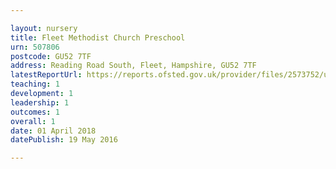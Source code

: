 ```yaml
---

layout: nursery
title: Fleet Methodist Church Preschool
urn: 507806
postcode: GU52 7TF
address: Reading Road South, Fleet, Hampshire, GU52 7TF
latestReportUrl: https://reports.ofsted.gov.uk/provider/files/2573752/urn/507806.pdf
teaching: 1
development: 1
leadership: 1
outcomes: 1
overall: 1
date: 01 April 2018 
datePublish: 19 May 2016

---
```

